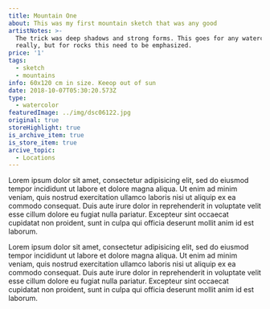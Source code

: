 ```yaml
---
title: Mountain One
about: This was my first mountain sketch that was any good
artistNotes: >-
  The trick was deep shadows and strong forms. This goes for any watercolor
  really, but for rocks this need to be emphasized.
price: '1'
tags:
  - sketch
  - mountains
info: 60x120 cm in size. Keeop out of sun
date: 2018-10-07T05:30:20.573Z
type:
  - watercolor
featuredImage: ../img/dsc06122.jpg
original: true
storeHighlight: true
is_archive_item: true
is_store_item: true
arcive_topic:
  - Locations
---
```


Lorem ipsum dolor sit amet, consectetur adipisicing elit, sed do eiusmod
tempor incididunt ut labore et dolore magna aliqua. Ut enim ad minim veniam,
quis nostrud exercitation ullamco laboris nisi ut aliquip ex ea commodo
consequat. Duis aute irure dolor in reprehenderit in voluptate velit esse
cillum dolore eu fugiat nulla pariatur. Excepteur sint occaecat cupidatat non
proident, sunt in culpa qui officia deserunt mollit anim id est laborum.

Lorem ipsum dolor sit amet, consectetur adipisicing elit, sed do eiusmod
tempor incididunt ut labore et dolore magna aliqua. Ut enim ad minim veniam,
quis nostrud exercitation ullamco laboris nisi ut aliquip ex ea commodo
consequat. Duis aute irure dolor in reprehenderit in voluptate velit esse
cillum dolore eu fugiat nulla pariatur. Excepteur sint occaecat cupidatat non
proident, sunt in culpa qui officia deserunt mollit anim id est laborum.